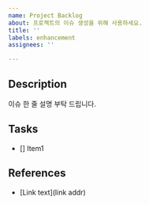 ```yaml
---
name: Project Backlog
about: 프로젝트의 이슈 생성을 위해 사용하세요.
title: ''
labels: enhancement
assignees: ''

---
```


## Description

이슈 한 줄 설명 부탁 드립니다.

## Tasks
 - [] Item1


## References
 - [Link text](link addr)
